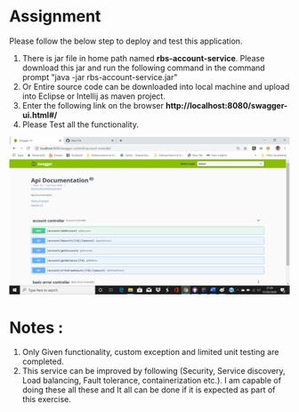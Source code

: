 # Assignment
Please follow the below step to deploy and test this application.

1. There is jar file in home path named <b>rbs-account-service</b>. Please download this jar and run the following command in the command prompt "java -jar rbs-account-service.jar"
2. Or Entire source code can be downloaded into local machine and upload into Eclipse or Intellij as maven project.
3. Enter the following link on the browser <b>http://localhost:8080/swagger-ui.html#/</b>
4. Please Test all the functionality. 

![alt tag](swagger.png)

# Notes :

1. Only Given functionality, custom exception and limited unit testing are completed.
2. This service can be improved by following (Security, Service discovery, Load balancing, Fault tolerance, containerization etc.). I am capable of doing these all these and It all can be done if it is expected as part of this exercise. 
